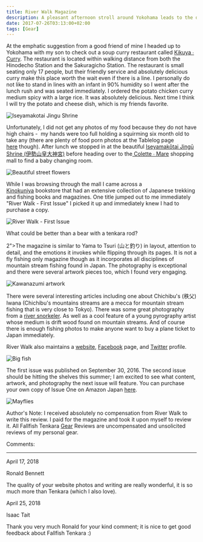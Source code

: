 ```yaml
---
title: River Walk Magazine
description: A pleasant afternoon stroll around Yokohama leads to the discovery of a new Japanese mountain fishing webzine called River Walk... 
date: 2017-07-26T03:13:00+02:00
tags: [Gear]
---
```

<div class=“text-lg m-2”>
<p class="mb-2">At the emphatic suggestion from a good friend of mine I headed up to Yokohama with my son to check out a soup curry restaurant called <a href="https://www.google.co.jp/maps/place/KIKUYA%E3%83%BBCURRY/@35.4491728,139.6220584,16z/data=!4m12!1m6!3m5!1s0x60185c8a6564cbad:0xf73a4dd61507cb69!2sHinodecho+Station!8m2!3d35.445521!4d139.6266812!3m4!1s0x0:0x99caf2855e1fdaa8!8m2!3d35.4484609!4d139.6270104?hl=en" target="_blank" rel="noopener" class="text-red-500 hover:bg-red-500 hover:text-white">Kikuya ∙ Curry</a>. The restaurant is located within walking distance from both the Hinodecho Station and the Sakuragicho Station. The restaurant is small seating only 17 people, but their friendly service and absolutely delicious curry make this place worth the wait even if there is a line. I personally do not like to stand in lines with an infant in 90% humidity so I went after the lunch rush and was seated immediately. I ordered the potato chicken curry medium spicy with a large rice. It was absolutely delicious. Next time I think I will try the potato and cheese dish, which is my friends favorite.</p>

<img class="w-8/12 rounded-lg shadow-lg mx-auto" src="https://fallfish-tenkara-images.s3-us-west-1.amazonaws.com/FfT+-+River+Walk/River+Walk+Magazine-Yokohama-Japan-Iseyamako%CC%84tai+Jingu%CC%84+Shrine.jpg" alt="Iseyamakotai Jingu Shrine" />

<p class="mt-2 mb-2">Unfortunately, I did not get any photos of my food because they do not have high chairs -  my hands were too full holding a squirming six month old to take any (there are plenty of food porn photos at the Tablelog page <a href="https://tabelog.com/en/kanagawa/A1401/A140102/14004143/" target="_blank" rel="noopener" class="text-red-500 hover:bg-red-500 hover:text-white">here</a> though). After lunch we stopped in at the beautiful <a href="https://www.iseyama.jp" target="_blank" rel="noopener" class="text-red-500 hover:bg-red-500 hover:text-white">Iseyamakōtai Jingū Shrine (伊勢山皇大神宮)</a> before heading over to the<a href="https://colettemare-yokohama.com" target="_blank" rel="noopener" class="text-red-500 hover:bg-red-500 hover:text-white"> Colette ∙ Mare</a> shopping mall to find a baby changing room.</p>

<img class="w-8/12 rounded-lg shadow-lg mx-auto" src="https://fallfish-tenkara-images.s3-us-west-1.amazonaws.com/FfT+-+River+Walk/River+Walk+Magazine-Yokohama-Japan-Flowers.jpg" alt="Beautiful street flowers" />

<p class="mt-2 mb-2">While I was browsing through the mall I came across a <a href="https://colettemare-yokohama.com/shop/874" target="_blank" rel="noopener" class="text-red-500 hover:bg-red-500 hover:text-white">Kinokuniya</a> bookstore that had an extensive collection of Japanese trekking and fishing books and magazines. One title jumped out to me immediately "River Walk - First Issue" I picked it up and immediately knew I had to purchase a copy.</p>

<div class="w-8/12 mx-auto">
<img class="rounded-lg shadow-lg" src="https://fallfish-tenkara-images.s3-us-west-1.amazonaws.com/FfT+-+River+Walk/River+Walk+Magazine-Yokohama-Japan-cover.jpg" alt="River Walk - First Issue" />
<p class="italic text-center">What could be better than a bear with a tenkara rod?</p>
</div>
2">The magazine is similar to Yama to Tsuri (山と釣り) in layout, attention to detail, and the emotions it invokes while flipping through its pages. It is not a fly fishing only magazine though as it incorporates all disciplines of mountain stream fishing found in Japan. The photography is exceptional and there were several artwork pieces too, which I found very engaging.</p>

<img class="w-8/12 rounded-lg shadow-lg mx-auto" src="https://fallfish-tenkara-images.s3-us-west-1.amazonaws.com/FfT+-+River+Walk/River+Walk+Magazine-Yokohama-Japan-kawanazumi.jpg" alt="Kawanazumi artwork" />

<p class="mt-2 mb-2">There were several interesting articles including one about Chichibu's (秩父) Iwana (Chichibu's mountains streams are a mecca for mountain stream fishing that is very close to Tokyo). There was some great photography from a <a href="https://www.facebook.com/groups/420827871266964/permalink/1746457212037350/" target="_blank" rel="noopener" class="text-red-500 hover:bg-red-500 hover:text-white">river snorkeler</a>. As well as a cool feature of a young pyrography artist whose medium is drift wood found on mountain streams. And of course there is enough fishing photos to make anyone want to buy a plane ticket to Japan immediately.</p>

<p class="mt-2 mb-2">River Walk also maintains a <a href="https://river-walk.co.jp" target="_blank" rel="noopener" class="text-red-500 hover:bg-red-500 hover:text-white">website</a>, <a href="https://www.facebook.com/teru.wakabayashi.7" target="_blank" rel="noopener" class="text-red-500 hover:bg-red-500 hover:text-white">Facebook</a> page, and <a href="https://twitter.com/WakabayashiWalk?lang=ja" target="_blank" rel="noopener" class="text-red-500 hover:bg-red-500 hover:text-white">Twitter</a> profile.</p>

<img class="w-8/12 rounded-lg shadow-lg mx-auto" src="https://fallfish-tenkara-images.s3-us-west-1.amazonaws.com/FfT+-+River+Walk/River+Walk+Magazine-Yokohama-Japan-big+fish.jpg" alt="Big fish" />

<p class="mt-2 mb-2">The first issue was published on September 30, 2016. The second issue should be hitting the shelves this summer; I am excited to see what content, artwork, and photography the next issue will feature. You can purchase your own copy of Issue One on Amazon Japan <a href="https://www.amazon.co.jp/RIVER-WALK-First-Issue/dp/4990915909/ref=sr_1_1?s=books&amp;ie=UTF8&amp;qid=1501041702&amp;sr=1-1&amp;keywords=river+walk" target="_blank" rel="noopener" class="text-red-500 hover:bg-red-500 hover:text-white">here</a>.</p>
</p>

<img class="w-8/12 rounded-lg shadow-lg mx-auto" src="https://fallfish-tenkara-images.s3-us-west-1.amazonaws.com/FfT+-+River+Walk/River+Walk+Magazine-Yokohama-Japan-mayflies.jpg" alt="Mayflies" />

<p class="mt-2 mb-2">Author's Note: I received absolutely no compensation from River Walk to write this review. I paid for the magazine and took it upon myself to review it. All Fallfish Tenkara <a href="https://www.fallfishtenkara.com/tags/gear/" target="_blank" rel="noopener" class="text-red-500 hover:bg-red-500 hover:text-white">Gear</a> Reviews are uncompensated and unsolicited reviews of my personal gear.</p>

<p class="font-semibold">Comments:</p>
<hr>
<p class="text-sm font-mono text-gray-400 font-bold mt-2 ml-2">April 17, 2018</p>
<p class="text-sm font-mono text-gray-400 font-bold ml-4">Ronald Bennett</p>
<p class="text-sm font-mono text-gray-400 italic ml-4">The quality of your website photos and writing are really wonderful, it is so much more than Tenkara (which I also love).</p>

<p class="text-sm font-mono text-gray-400 font-bold mt-2 ml-6">April 25, 2018</p>
<p class="text-sm font-mono text-gray-400 font-bold ml-6">Isaac Tait</p>
<p class="text-sm font-mono text-gray-400 italic ml-8">Thank you very much Ronald for your kind comment; it is nice to get good feedback about Fallfish Tenkara :)</p>
</div>